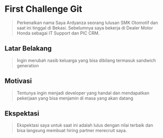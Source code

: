 # First Challenge Git

> Perkenalkan nama Saya Ardyanza seorang lulusan SMK Otomotif dan saat ini tinggal di Bekasi. Sebelumnya saya bekerja di Dealer Motor Honda sebagai IT Support dan PIC CRM.

## Latar Belakang

> Ingin merubah nasib keluarga yang bisa dibilang termasuk sandwich generation

## Motivasi

> Tentunya ingin menjadi developer yang handal dan mendapatkan pekerjaan yang bisa menjamin di masa yang akan datang

## Ekspektasi

> Ekspektasi saya untuk saat ini adalah lulus dengan nilai terbaik dan bisa langsung membuat hiring partner merecruit saya.

